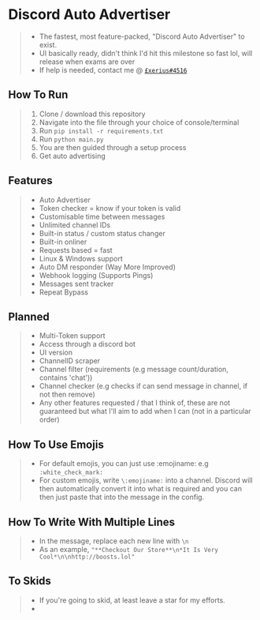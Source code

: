 # Discord Auto Advertiser
> + The fastest, most feature-packed, "Discord Auto Advertiser" to exist.
> + UI basically ready, didn't think I'd hit this milestone so fast lol, will release when exams are over
> + If help is needed, contact me @ [`£xerius#4516`](https://discord.gg/funnysite)

## How To Run
> 1) Clone / download this repository
> 2) Navigate into the file through your choice of console/terminal
> 3) Run `pip install -r requirements.txt`
> 4) Run `python main.py`
> 5) You are then guided through a setup process
> 6) Get auto advertising 

## Features
> + Auto Advertiser
> + Token checker = know if your token is valid
> + Customisable time between messages
> + Unlimited channel IDs
> + Built-in status / custom status changer
> + Built-in onliner
> + Requests based = fast
> + Linux & Windows support
> + Auto DM responder (Way More Improved)
> + Webhook logging (Supports Pings)
> + Messages sent tracker
> + Repeat Bypass

## Planned
> + Multi-Token support
> + Access through a discord bot
> + UI version
> + ChannelID scraper
> + Channel filter (requirements (e.g message count/duration, contains 'chat'))
> + Channel checker (e.g checks if can send message in channel, if not then remove)
> + Any other features requested / that I think of, these are not guaranteed but what I'll aim to add when I can (not in a particular order)

## How To Use Emojis
> + For default emojis, you can just use :emojiname: e.g `:white_check_mark:`
> + For custom emojis, write `\:emojiname:` into a channel. Discord will then automatically convert it into what is required and you can then just paste that into the message in the config.  

## How To Write With Multiple Lines
> + In the message, replace each new line with `\n`
> + As an example, `"**Checkout Our Store**\n*It Is Very Cool*\n\nhttp://boosts.lol"`


## To Skids
> + If you're going to skid, at least leave a star for my efforts.
> + 

